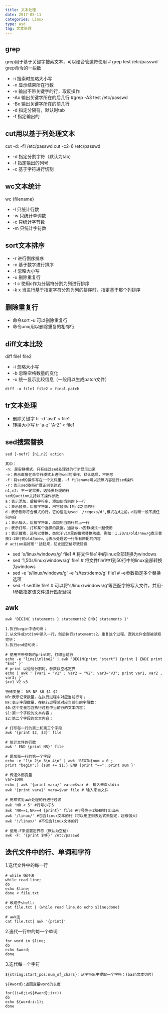 ```yaml
---
title: 文本处理
date: 2017-08-11 
categories: Linux
type: asd
tag: 文本处理 
---
```


## grep
grep用于基于关键字搜索文本，可以结合管道符使用     # grep test /etc/passwd
grep命令的一些数
* -i 搜索时忽略大小写
* -n 显示结果所在行数
* -v 输出不带关键字的行，取反操作
* -Ax 输出关键字所在的后几行       #grep -A3 test /etc/passwd 
* -Bx 输出关键字所在的前几行
* -d 指定分隔符，默认时tab
* -f 指定输出的
<!--more-->

## cut用以基于列处理文本
cut -d: -f1 /etc/passwd
cut -c2-6 /etc/passwd    
* -d 指定分割字符（默认为tab)
* -f 指定输出的列号
* -c 基于字符进行切割

## wc文本统计
wc {filename}
* -l 只统计行数
* -w 只统计单词数
* -c 只统计字节数
* -m 只统计字符数

## sort文本排序
* -r 进行倒序排序
* -n 基于数字进行排序
* -f 忽略大小写
* -u 删除重复行
* -t c 使用c作为分隔符分割为列进行排序
* -k x 当进行基于指定字符分割为列的排序时，指定基于那个列排序

## 删除重复行
* 命令sort -u 可以删除重复行
* 命令uniq用以删除重复的相邻行

## diff文本比较
diff file1 file2
* -i 忽略大小写
* -b 忽略空格数量的变化
* -u 统一显示比较信息（一般用以生成patch文件）
```
diff -u file1 file2 > final.patch
```

## tr文本处理
* 删除关键字 tr -d 'asd' < file1
* 转换大小写 tr 'a-z' 'A-Z' < file1

## sed搜索替换
```
sed [-nefr] [n1,n2] action

其中：
-n: 是安静模式，只有经过sed处理过的行才显示出来
-e：表示直接在命令行模式上进行sed的操作，默认选项，不用写
-f：将sed的操作写在一个文件里，-f filename可以按照内容进行sed操作
-r：表示sed支持扩展正则表达式
n1,n2: 不一定需要，选择要处理的行
sed的action支持以下操作参数
a：表示添加，后接字符串，添加到当前的下一行
c：表示替换，后接字符串，用它替换n1到n2之间的行
d：表示删除符合模式的行，它的语法为sed '/regexp/d',模式在d之前，d后面一般不接任何内容
i：表示插入，后接字符串，添加到当前行的上一行
p：表示打印，打印某个选择的数据，通常与-n安静模式一起使用
s：表示搜索，还可以替换，类似于vim里的搜索替换功能，例如：1,20/s/old/new/g表示替换1-20行的old为new，g表示处理这一行所有匹配的内容
# action最好用''括起来，防止因空格导致错误
```
* sed 's/linux/windows/g' file1  # 将文件file1中的linux全部转换为windows
* sed '1,50s/linux/windows/g' file1  # 将文件file1中1到50行中的linux全部转换为windows
* sed -e 's/linux/windows/g' -e 's/test/demo/g' file1   # -e参数指定多个替换选项
* sed -f sedfile file1   # 可以将's/linux/windows/g'等匹配字符写入文件，并用-f参数指定该文件进行匹配替换

## awk 
```
awk 'BEGIN{ statements } statements2 END{ statements }'

1.执行begin中语句块；
2.从文件或stdin中读入一行，然后执行statements2，重复这个过程，直到文件全部被读取完毕；
3.执行end语句块；
```
```
# 使用不带参数的print时，打印当前行
echo -e "line1\nline2" | awk 'BEGIN{print "start"} {print } END{ print "End" }'
# print 以逗号分割时，参数以空格定界
echo | awk ' {var1 = "v1" ; var2 = "V2"; var3="v3"; print var1, var2 , var3; }'
$>v1 V2 v3
```

```
特殊变量： NR NF $0 $1 $2
NR:表示记录数量，在执行过程中对应当前行号；
NF:表示字段数量，在执行过程总对应当前行的字段数；
$0:这个变量包含执行过程中当前行的文本内容；
$1:第一个字段的文本内容；
$2:第二个字段的文本内容；

# 打印每一行的第二和第三个字段
awk '{print $2, $3}' file

# 统计文件的行数
awk ' END {print NR}' file

# 累加每一行的第一个字段
echo -e "1\n 2\n 3\n 4\n" | awk 'BEGIN{num = 0 ;
print "begin";} {sum += $1;} END {print "=="; print sum }'

# 传递外部变量
var=1000
echo | awk '{print vara}' vara=$var #  输入来自stdin
awk '{print vara}' vara=$var file # 输入来自文件

# 用样式对awk处理的行进行过滤
awk 'NR < 5' #行号小于5
awk 'NR==1,NR==4 {print}' file #行号等于1和4的打印出来
awk '/linux/' #包含linux文本的行（可以用正则表达式来指定，超级强大）
awk '!/linux/' #不包含linux文本的行

# 使用-F来设置定界符（默认为空格）
awk -F: '{print $NF}' /etc/passwd
```


## 迭代文件中的行、单词和字符
1.迭代文件中的每一行
```
# while 循环法
while read line;
do
echo $line;
done < file.txt

# 改成子shell:
cat file.txt | (while read line;do echo $line;done)

# awk法
cat file.txt| awk '{print}'
```
2.迭代一行中的每一个单词
```
for word in $line;
do
echo $word;
done
```

3.迭代每一个字符
```
${string:start_pos:num_of_chars}：从字符串中提取一个字符；(bash文本切片）

${#word}:返回变量word的长度

for((i=0;i<${#word};i++))
do
echo ${word:i:1);
done
```